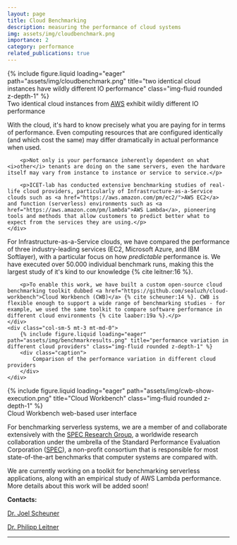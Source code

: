 ```yaml
---
layout: page
title: Cloud Benchmarking
description: measuring the performance of cloud systems
img: assets/img/cloudbenchmark.png
importance: 2
category: performance
related_publications: true
---
```


<div class="row align-items-center">
    <div class="col-sm-5 mt-3 mt-md-0">
        {% include figure.liquid loading="eager" path="assets/img/cloudbenchmark.png" title="two identical cloud instances have wildly different IO performance" class="img-fluid rounded z-depth-1" %}
        <div class="caption">
            Two identical cloud instances from <a href="https://aws.amazon.com">AWS</a> exhibit wildly different IO performance
        </div>
    </div>
    <div class="col-sm-7 mt-3 mt-md-0">
        <p>With the cloud, it's hard to know precisely what you are paying for in terms of performance. Even computing resources that are configured identically (and which cost the same) may differ dramatically in actual performance when used.</p>

        <p>Not only is your performance inherently dependent on what <i>other</i> tenants are doing on the same servers, even the hardware itself may vary from instance to instance or service to service.</p>

        <p>ICET-lab has conducted extensive benchmarking studies of real-life cloud providers, particularly of Infrastructure-as-a-Service clouds such as <a href="https://aws.amazon.com/pm/ec2/">AWS EC2</a> and function (serverless) environments such as <a href="https://aws.amazon.com/pm/lambda">AWS Lambda</a>, pioneering tools and methods that allow customers to predict better what to expect from the services they are using.</p>
    </div>
</div>

<div class="row align-items-center">
    <div class="col-sm-7 mt-3 mt-md-0">
        <p>For Infrastructure-as-a-Service clouds, we have compared the performance of three industry-leading services (EC2, Microsoft Azure, and IBM Softlayer), with a particular focus on how <i>predictable</i> performance is. We have executed over 50.000 individual benchmark runs, making this the largest study of it's kind to our knowledge {% cite leitner:16 %}.</p>

        <p>To enable this work, we have built a custom open-source cloud benchmarking toolkit dubbed <a href="https://github.com/sealuzh/cloud-workbench">Cloud Workbench (CWB)</a> {% cite scheuner:14 %}. CWB is flexible enough to support a wide range of benchmarking studies - for example, we used the same toolkit to compare software performance in different cloud environments {% cite laaber:19a %}.</p>
    </div>
    <div class="col-sm-5 mt-3 mt-md-0">
        {% include figure.liquid loading="eager" path="assets/img/benchmarkresults.png" title="performance variation in different cloud providers" class="img-fluid rounded z-depth-1" %}
        <div class="caption">
            Comparison of the performance variation in different cloud providers
        </div>
    </div>    
</div>

<div class="row align-items-center">
    <div class="col-sm-8 mt-3 mt-md-0">
        {% include figure.liquid loading="eager" path="assets/img/cwb-show-execution.png" title="Cloud Workbench" class="img-fluid rounded z-depth-1" %}
    <div class="caption">
        Cloud Workbench web-based user interface
    </div>
</div>

<p>For benchmarking serverless systems, we are a member of and collaborate extensively with the <a href="https://research.spec.org">SPEC Research Group</a>, a worldwide research collaboration under the umbrella of the  Standard Performance Evaluation Corporation (<a href="https://spec.org">SPEC</a>), a non-profit consortium that is responsible for most state-of-the-art benchmarks that computer systems are compared with.</p>

<p>We are currently working on a toolkit for benchmarking serverless applications, along with an empirical study of AWS Lambda performance. More details about this work will be added soon!</p>

**Contacts:**

[Dr. Joel Scheuner](https://joelscheuner.com)

[Dr. Philipp Leitner](http://philippleitner.net)

---
